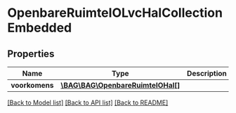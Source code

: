 # OpenbareRuimteIOLvcHalCollectionEmbedded

## Properties
Name | Type | Description | Notes
------------ | ------------- | ------------- | -------------
**voorkomens** | [**\BAG\BAG\OpenbareRuimteIOHal[]**](OpenbareRuimteIOHal.md) |  | [optional] 

[[Back to Model list]](../../README.md#documentation-for-models) [[Back to API list]](../../README.md#documentation-for-api-endpoints) [[Back to README]](../../README.md)

